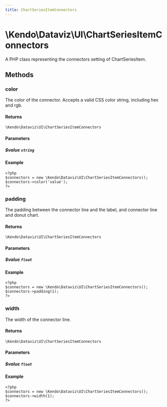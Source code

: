 ```yaml
---
title: ChartSeriesItemConnectors
---
```


# \Kendo\Dataviz\UI\ChartSeriesItemConnectors

A PHP class representing the connectors setting of ChartSeriesItem.


## Methods

### color
The color of the connector. Accepts a valid CSS color string, including hex and rgb.

#### Returns
`\Kendo\Dataviz\UI\ChartSeriesItemConnectors`

#### Parameters

##### $value `string`



#### Example 
    <?php
    $connectors = new \Kendo\Dataviz\UI\ChartSeriesItemConnectors();
    $connectors->color('value');
    ?>

### padding
The padding between the connector line and the label, and connector line and donut chart.

#### Returns
`\Kendo\Dataviz\UI\ChartSeriesItemConnectors`

#### Parameters

##### $value `float`



#### Example 
    <?php
    $connectors = new \Kendo\Dataviz\UI\ChartSeriesItemConnectors();
    $connectors->padding(1);
    ?>

### width
The width of the connector line.

#### Returns
`\Kendo\Dataviz\UI\ChartSeriesItemConnectors`

#### Parameters

##### $value `float`



#### Example 
    <?php
    $connectors = new \Kendo\Dataviz\UI\ChartSeriesItemConnectors();
    $connectors->width(1);
    ?>

